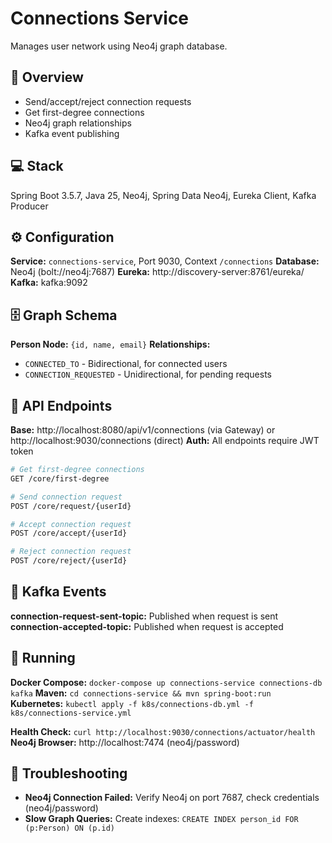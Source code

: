 # Connections Service

Manages user network using Neo4j graph database.

## 🎯 Overview

- Send/accept/reject connection requests
- Get first-degree connections
- Neo4j graph relationships
- Kafka event publishing

## 💻 Stack

Spring Boot 3.5.7, Java 25, Neo4j, Spring Data Neo4j, Eureka Client, Kafka Producer

## ⚙️ Configuration

**Service:** `connections-service`, Port 9030, Context `/connections`
**Database:** Neo4j (bolt://neo4j:7687)
**Eureka:** http://discovery-server:8761/eureka/
**Kafka:** kafka:9092

## 🗄️ Graph Schema

**Person Node:** `{id, name, email}`
**Relationships:**
- `CONNECTED_TO` - Bidirectional, for connected users
- `CONNECTION_REQUESTED` - Unidirectional, for pending requests

## 📡 API Endpoints

**Base:** http://localhost:8080/api/v1/connections (via Gateway) or http://localhost:9030/connections (direct)
**Auth:** All endpoints require JWT token

```bash
# Get first-degree connections
GET /core/first-degree

# Send connection request
POST /core/request/{userId}

# Accept connection request
POST /core/accept/{userId}

# Reject connection request
POST /core/reject/{userId}
```

## 🎯 Kafka Events

**connection-request-sent-topic:** Published when request is sent
**connection-accepted-topic:** Published when request is accepted

## 🚀 Running

**Docker Compose:** `docker-compose up connections-service connections-db kafka`
**Maven:** `cd connections-service && mvn spring-boot:run`
**Kubernetes:** `kubectl apply -f k8s/connections-db.yml -f k8s/connections-service.yml`

**Health Check:** `curl http://localhost:9030/connections/actuator/health`
**Neo4j Browser:** http://localhost:7474 (neo4j/password)

## 🐛 Troubleshooting

- **Neo4j Connection Failed:** Verify Neo4j on port 7687, check credentials (neo4j/password)
- **Slow Graph Queries:** Create indexes: `CREATE INDEX person_id FOR (p:Person) ON (p.id)`
